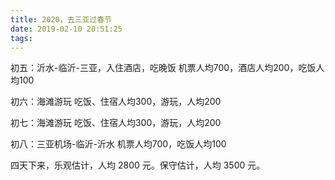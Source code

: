 ```yaml
---
title: 2020，去三亚过春节
date: 2019-02-10 20:51:25
tags:
---
```


初五：沂水-临沂-三亚，入住酒店，吃晚饭
机票人均700，酒店人均200，吃饭人均100

初六：海滩游玩
吃饭、住宿人均300，游玩，人均200

初七：海滩游玩
吃饭、住宿人均300，游玩，人均200

初八：三亚机场-临沂-沂水
机票人均700，吃饭人均100

四天下来，乐观估计，人均 2800 元。保守估计，人均 3500 元。

